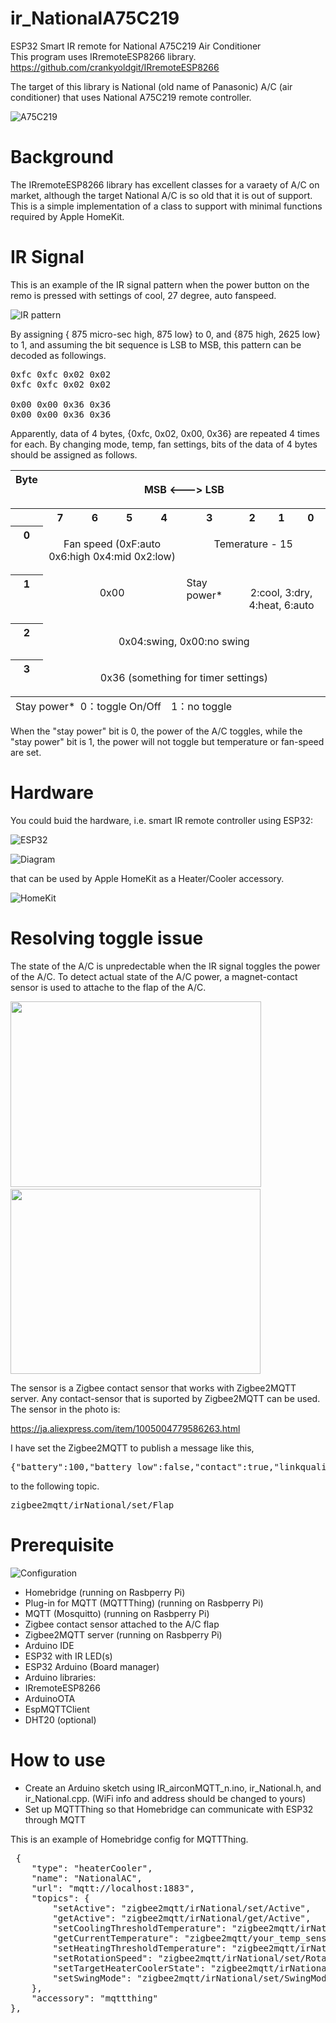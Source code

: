 # ir_NationalA75C219
ESP32 Smart IR remote for National A75C219 Air Conditioner  
This program uses IRremoteESP8266 library. https://github.com/crankyoldgit/IRremoteESP8266

The target of this library is National (old name of Panasonic) A/C (air conditioner) that uses National A75C219 remote controller. 

![A75C219](https://diysmartmatter.com/wp-content/uploads/2022/12/National.jpg)

# Background

The IRremoteESP8266 library has excellent classes for a varaety of A/C on market, although the target National A/C is so old that it is out of support. This is a simple implementation of a class to support with minimal functions required by Apple HomeKit. 


# IR Signal

This is an example of the IR signal pattern when the power button on the remo is pressed with settings of cool, 27 degree, auto fanspeed.

![IR pattern](https://diysmartmatter.com/images/20221216174111.png)

By assigning { 875 micro-sec high, 875 low} to 0, and {875 high, 2625 low} to 1, and assuming the bit sequence is LSB to MSB, this pattern can be decoded as followings.

<pre>0xfc 0xfc 0x02 0x02
0xfc 0xfc 0x02 0x02

0x00 0x00 0x36 0x36
0x00 0x00 0x36 0x36
</pre>

Apparently, data of 4 bytes, {0xfc, 0x02, 0x00, 0x36} are repeated 4 times for each. By changing mode, temp, fan settings, bits of the data of 4 bytes should be assigned as follows.

<table cellspacing="0" cellpadding="0">
<tbody>
<tr>
<th valign="top">Byte</th>
<th colspan="8">
<p align="center">MSB &lt;---&gt; LSB</p>
</th>
</tr>
<tr>
<th valign="top"></th>
<th valign="top">7</th>
<th valign="top">6</th>
<th valign="top">5</th>
<th valign="top">4</th>
<th valign="top">3</th>
<th valign="top">2</th>
<th valign="top">1</th>
<th valign="top">0</th>
</tr>
<tr>
<th valign="top">0</th>
<td colspan="4" valign="top">
<p align="center">Fan speed (0xF:auto 0x6:high 0x4:mid 0x2:low)</p>
</td>
<td colspan="4" valign="top">
<p align="center">Temerature - 15</p>
</td>
</tr>
<tr>
<th valign="top">1</th>
<td colspan="4" valign="top">
<p align="center">0x00</p>
</td>
<td valign="top">Stay power*</td>
<td colspan="3" valign="top">
<p align="center">2:cool, 3:dry, 4:heat, 6:auto</p>
</td>
</tr>
<tr>
<th valign="top">2</th>
<td colspan="8" valign="top">
<p align="center">0x04:swing, 0x00:no swing</p>
</td>
</tr>
<tr>
<th valign="top">3</th>
<td colspan="8" valign="top">
<p align="center">0x36 (something for timer settings)</p>
</td>
</tr>
</tbody>
<tfoot>
<tr>
<td colspan="9">Stay power*  0：toggle On/Off　1：no toggle</td>
</tr>
</tfoot>
</table>

When the "stay power" bit is 0, the power of the A/C toggles, while the "stay power" bit is 1, the power will not toggle but temperature or fan-speed are set.

# Hardware

You could buid the hardware, i.e. smart IR remote controller using ESP32:

![ESP32](https://diysmartmatter.com/wp-content/uploads/2023/02/pcb.jpg)

![Diagram](https://diysmartmatter.com/images/20221225150838.png)

that can be used by Apple HomeKit as a Heater/Cooler accessory. 

![HomeKit](https://diysmartmatter.com/images/20221123195125.png)

# Resolving toggle issue

The state of the A/C is unpredectable when the IR signal toggles the power of the A/C. To detect actual state of the A/C power, a magnet-contact sensor is used to attache to the flap of the A/C.


<img src="https://diysmartmatter.com/wp-content/uploads/2022/12/n05.jpg" alt="" width="401" height="297" class="alignnone wp-image-2815" />  <img src="https://diysmartmatter.com/wp-content/uploads/2022/12/n01.jpg" alt="" width="400" height="296" class="alignnone wp-image-2816" />

The sensor is a Zigbee contact sensor that works with Zigbee2MQTT server. Any contact-sensor that is suported by Zigbee2MQTT can be used. The sensor in the photo is:

https://ja.aliexpress.com/item/1005004779586263.html

I have set the Zigbee2MQTT to publish a message like this,

<pre>{"battery":100,"battery_low":false,"contact":true,"linkquality":138,"tamper":false,"voltage":3000}</pre>
 

to the following topic.

<pre>zigbee2mqtt/irNational/set/Flap</pre>


# Prerequisite

![Configuration](https://diysmartmatter.com/wp-content/uploads/2023/04/remo_E.jpg)


- Homebridge (running on Rasbperry Pi)
- Plug-in for MQTT (MQTTThing) (running on Rasbperry Pi)
- MQTT (Mosquitto) (running on Rasbperry Pi)
- Zigbee contact sensor attached to the A/C flap
- Zigbee2MQTT server (running on Rasbperry Pi)
- Arduino IDE
- ESP32 with IR LED(s)
- ESP32 Arduino (Board manager)
- Arduino libraries:
- IRremoteESP8266 
- ArduinoOTA
- EspMQTTClient
- DHT20 (optional)

# How to use

- Create an Arduino sketch using IR_airconMQTT_n.ino, ir_National.h, and ir_National.cpp. (WiFi info and address should be changed to yours)
- Set up MQTTThing so that Homebridge can communicate with ESP32 through MQTT

This is an example of Homebridge config for MQTTThing.

<pre>
 {
    "type": "heaterCooler",
    "name": "NationalAC",
    "url": "mqtt://localhost:1883",
    "topics": {
        "setActive": "zigbee2mqtt/irNational/set/Active",
        "getActive": "zigbee2mqtt/irNational/get/Active",
        "setCoolingThresholdTemperature": "zigbee2mqtt/irNational/set/CoolingThresholdTemperature",
        "getCurrentTemperature": "zigbee2mqtt/your_temp_sensor$.temperature",
        "setHeatingThresholdTemperature": "zigbee2mqtt/irNational/set/HeatingThresholdTemperature",
        "setRotationSpeed": "zigbee2mqtt/irNational/set/RotationSpeed",
        "setTargetHeaterCoolerState": "zigbee2mqtt/irNational/set/TargetHeaterCoolerState",
        "setSwingMode": "zigbee2mqtt/irNational/set/SwingMode"
    },
    "accessory": "mqttthing"
},
</pre>
